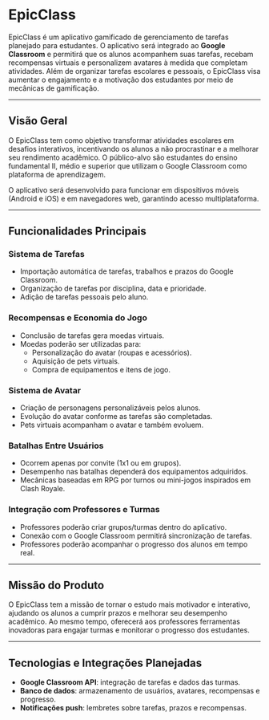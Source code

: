 # EpicClass

EpicClass é um aplicativo gamificado de gerenciamento de tarefas planejado para estudantes. O aplicativo será integrado ao **Google Classroom** e permitirá que os alunos acompanhem suas tarefas, recebam recompensas virtuais e personalizem avatares à medida que completam atividades. Além de organizar tarefas escolares e pessoais, o EpicClass visa aumentar o engajamento e a motivação dos estudantes por meio de mecânicas de gamificação.

---

## Visão Geral

O EpicClass tem como objetivo transformar atividades escolares em desafios interativos, incentivando os alunos a não procrastinar e a melhorar seu rendimento acadêmico. O público-alvo são estudantes do ensino fundamental II, médio e superior que utilizam o Google Classroom como plataforma de aprendizagem.

O aplicativo será desenvolvido para funcionar em dispositivos móveis (Android e iOS) e em navegadores web, garantindo acesso multiplataforma.

---

## Funcionalidades Principais

### Sistema de Tarefas
- Importação automática de tarefas, trabalhos e prazos do Google Classroom.  
- Organização de tarefas por disciplina, data e prioridade.  
- Adição de tarefas pessoais pelo aluno.

### Recompensas e Economia do Jogo
- Conclusão de tarefas gera moedas virtuais.  
- Moedas poderão ser utilizadas para:  
  - Personalização do avatar (roupas e acessórios).  
  - Aquisição de pets virtuais.  
  - Compra de equipamentos e itens de jogo.

### Sistema de Avatar
- Criação de personagens personalizáveis pelos alunos.  
- Evolução do avatar conforme as tarefas são completadas.  
- Pets virtuais acompanham o avatar e também evoluem.

### Batalhas Entre Usuários
- Ocorrem apenas por convite (1x1 ou em grupos).  
- Desempenho nas batalhas dependerá dos equipamentos adquiridos.  
- Mecânicas baseadas em RPG por turnos ou mini-jogos inspirados em Clash Royale.

### Integração com Professores e Turmas
- Professores poderão criar grupos/turmas dentro do aplicativo.  
- Conexão com o Google Classroom permitirá sincronização de tarefas.  
- Professores poderão acompanhar o progresso dos alunos em tempo real.

---

## Missão do Produto

O EpicClass tem a missão de tornar o estudo mais motivador e interativo, ajudando os alunos a cumprir prazos e melhorar seu desempenho acadêmico. Ao mesmo tempo, oferecerá aos professores ferramentas inovadoras para engajar turmas e monitorar o progresso dos estudantes.

---

## Tecnologias e Integrações Planejadas
- **Google Classroom API**: integração de tarefas e dados das turmas.  
- **Banco de dados**: armazenamento de usuários, avatares, recompensas e progresso.  
- **Notificações push**: lembretes sobre tarefas, prazos e recompensas.
